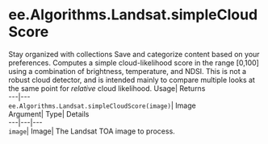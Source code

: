  
#  ee.Algorithms.Landsat.simpleCloudScore 
Stay organized with collections  Save and categorize content based on your preferences. 
Computes a simple cloud-likelihood score in the range [0,100] using a combination of brightness, temperature, and NDSI. This is not a robust cloud detector, and is intended mainly to compare multiple looks at the same point for _relative_ cloud likelihood. Usage| Returns  
---|---  
`ee.Algorithms.Landsat.simpleCloudScore(image)`| Image  
Argument| Type| Details  
---|---|---  
`image`| Image| The Landsat TOA image to process.  
